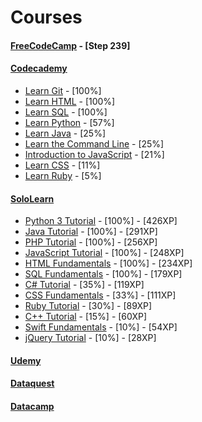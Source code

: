 
Courses
======

#### [FreeCodeCamp](https://www.freecodecamp.org/ttltrk) - [Step 239]

#### [Codecademy](https://www.codecademy.com/ttltrk)
  * [Learn Git](https://www.codecademy.com/learn/learn-git) - [100%]
  * [Learn HTML](https://www.codecademy.com/learn/learn-html) - [100%]
  * [Learn SQL](https://www.codecademy.com/learn/learn-sql) - [100%]
  * [Learn Python](https://www.codecademy.com/learn/learn-python) - [57%]
  * [Learn Java](https://www.codecademy.com/learn/learn-java) - [25%]
  * [Learn the Command Line](https://www.codecademy.com/learn/learn-the-command-line) - [25%]
  * [Introduction to JavaScript](https://www.codecademy.com/learn/introduction-to-javascript) - [21%]
  * [Learn CSS](https://www.codecademy.com/learn/learn-css) - [11%]
  * [Learn Ruby](https://www.codecademy.com/learn/learn-ruby) - [5%]

#### [SoloLearn](https://www.sololearn.com/Profile/3771981)
  * [Python 3 Tutorial](https://www.sololearn.com/Profile/3771981/Python) - [100%] - [426XP]
  * [Java Tutorial](https://www.sololearn.com/Profile/3771981/Java) - [100%] - [291XP]
  * [PHP Tutorial](https://www.sololearn.com/Profile/3771981/PHP) - [100%] - [256XP]
  * [JavaScript Tutorial](https://www.sololearn.com/Profile/3771981/PHP) - [100%] - [248XP]
  * [HTML Fundamentals](https://www.sololearn.com/Profile/3771981/HTML) - [100%] - [234XP]
  * [SQL Fundamentals](https://www.sololearn.com/Profile/3771981/SQL) - [100%] - [179XP]
  * [C# Tutorial](https://www.sololearn.com/Profile/3771981/CSharp) - [35%] - [119XP]
  * [CSS Fundamentals](https://www.sololearn.com/Profile/3771981/CSS) - [33%] - [111XP]
  * [Ruby Tutorial](https://www.sololearn.com/Profile/3771981/Ruby) - [30%] - [89XP]
  * [C++ Tutorial](https://www.sololearn.com/Profile/3771981/CPlusPlus) - [15%] - [60XP]
  * [Swift Fundamentals](https://www.sololearn.com/Profile/3771981/Swift) - [10%] - [54XP]
  * [jQuery Tutorial](https://www.sololearn.com/Profile/3771981/jQuery) - [10%] - [28XP]

#### [Udemy](https://www.udemy.com/home/my-courses/learning/)

#### [Dataquest](https://www.dataquest.io/profile/ttltrk.acc)

#### [Datacamp](https://www.datacamp.com/profile/ttltrk)
